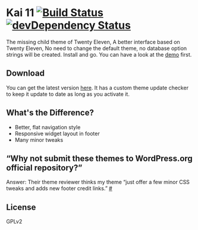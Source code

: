 # Kai 11 [![Build Status](https://travis-ci.org/sparanoid/kai-11.png)](https://travis-ci.org/sparanoid/kai-11) [![devDependency Status](https://david-dm.org/sparanoid/kai-11/dev-status.png)](https://david-dm.org/sparanoid/kai-11#info=devDependencies)

The missing child theme of Twenty Eleven, A better interface based on Twenty Eleven, No need to change the default theme, no database option strings will be created. Install and go. You can have a look at the [demo][demo] first.

## Download

You can get the latest version [here][dl]. It has a custom theme update checker to keep it update to date as long as you activate it.

## What's the Difference?

- Better, flat navigation style
- Responsive widget layout in footer
- Many minor tweaks

## “Why not submit these themes to WordPress.org official repository?”

Answer: Their theme reviewer thinks my theme “just offer a few minor CSS tweaks and adds new footer credit links.” [#](http://themes.trac.wordpress.org/ticket/10728)

## License

GPLv2

[demo]: http://postholic.com/kai-11-demo/
[dl]: http://rsrc.sparanoid.com/download/kai-11.zip